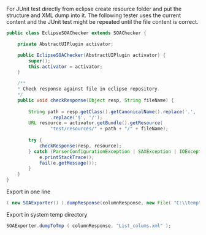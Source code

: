 For JUnit test directly from eclipse create resource folder and put 
the structure and XML dump into it.
The following tester uses the current content and the JUnit test might 
be repeated until the file content is correct.

```Java
public class EclipseSOAChecker extends SOAChecker {

	private AbstractUIPlugin activator;

	public EclipseSOAChecker(AbstractUIPlugin activator) {
		super();
		this.activator = activator;
	}

	/**
	* Check response against file in eclipse repository.
	*/
	public void checkResponse(Object resp, String fileName) {
	
		String path = resp.getClass().getCanonicalName().replace('.', '/')
				.replace('$', '/');
		URL resource = activator.getBundle().getResource(
				"test/resources/" + path + "/" + fileName);
	
		try {
			checkResponse(resp, resource);
		} catch (ParserConfigurationException | SAXException | IOException e) {
			e.printStackTrace();
			fail(e.getMessage());
		}
	}
}
```


Export in one line
```Java 
( new SOAExporter() ).dumpResponse(columnResponse, new File( "C:\\temp")), "List_colums.xml" );
```

Export in system temp directory
```Java 
SOAExporter.dumpToTmp ( columnResponse, "List_colums.xml" );
```

